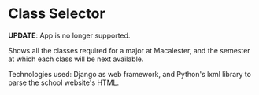 Class Selector
==============

**UPDATE**: App is no longer supported.

Shows all the classes required for a major at Macalester, and the semester at which each class will be next available.

Technologies used: Django as web framework, and Python's lxml library to parse the school website's HTML.


